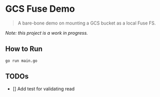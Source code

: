 # GCS Fuse Demo

> A bare-bone demo on mounting a GCS bucket as a local Fuse FS.

_Note: this project is a work in progress._

## How to Run

```
go run main.go
```

## TODOs

- [] Add test for validating read
